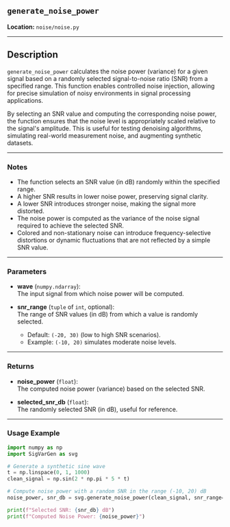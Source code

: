 ## `generate_noise_power`

**Location:** `noise/noise.py`

---

## Description
`generate_noise_power` calculates the noise power (variance) for a given signal based on a randomly selected signal-to-noise ratio (SNR) from a specified range. This function enables controlled noise injection, allowing for precise simulation of noisy environments in signal processing applications.

By selecting an SNR value and computing the corresponding noise power, the function ensures that the noise level is appropriately scaled relative to the signal's amplitude. This is useful for testing denoising algorithms, simulating real-world measurement noise, and augmenting synthetic datasets.

---

### Notes
- The function selects an SNR value (in dB) randomly within the specified range.
- A higher SNR results in lower noise power, preserving signal clarity.
- A lower SNR introduces stronger noise, making the signal more distorted.
- The noise power is computed as the variance of the noise signal required to achieve the selected SNR.
- Colored and non-stationary noise can introduce frequency-selective distortions or dynamic fluctuations that are not reflected by a simple SNR value. 

---

### Parameters

- **wave** (`numpy.ndarray`):  
  The input signal from which noise power will be computed.

- **snr_range** (`tuple` of `int`, optional):  
  The range of SNR values (in dB) from which a value is randomly selected.  
  - Default: `(-20, 30)` (low to high SNR scenarios).  
  - Example: `(-10, 20)` simulates moderate noise levels.

---

### Returns

- **noise_power** (`float`):  
  The computed noise power (variance) based on the selected SNR.

- **selected_snr_db** (`float`):  
  The randomly selected SNR (in dB), useful for reference.

---

### Usage Example
```python
import numpy as np
import SigVarGen as svg

# Generate a synthetic sine wave
t = np.linspace(0, 1, 1000)
clean_signal = np.sin(2 * np.pi * 5 * t)

# Compute noise power with a random SNR in the range (-10, 20) dB
noise_power, snr_db = svg.generate_noise_power(clean_signal, snr_range=(-10, 20))

print(f"Selected SNR: {snr_db} dB")
print(f"Computed Noise Power: {noise_power}")
```
